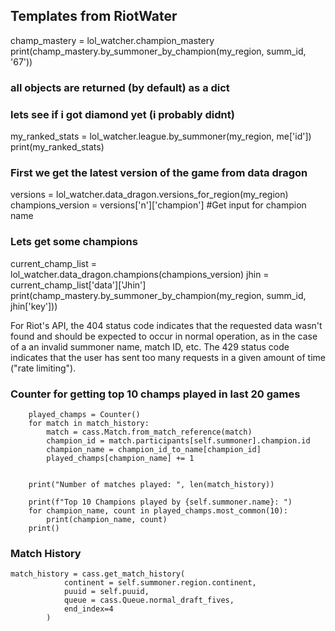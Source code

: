 ## Templates from RiotWater

champ_mastery = lol_watcher.champion_mastery
print(champ_mastery.by_summoner_by_champion(my_region, summ_id, '67'))
### all objects are returned (by default) as a dict
### lets see if i got diamond yet (i probably didnt)
my_ranked_stats = lol_watcher.league.by_summoner(my_region, me['id'])
print(my_ranked_stats)
### First we get the latest version of the game from data dragon
versions = lol_watcher.data_dragon.versions_for_region(my_region)
champions_version = versions['n']['champion']
#Get input for champion name
### Lets get some champions
current_champ_list = lol_watcher.data_dragon.champions(champions_version)
jhin = current_champ_list['data']['Jhin']
print(champ_mastery.by_summoner_by_champion(my_region, summ_id, jhin['key']))

For Riot's API, the 404 status code indicates that the requested data wasn't found and
should be expected to occur in normal operation, as in the case of a an
invalid summoner name, match ID, etc.
The 429 status code indicates that the user has sent too many requests
in a given amount of time ("rate limiting").


### Counter for getting top 10 champs played in last 20 games

        played_champs = Counter()
        for match in match_history:
            match = cass.Match.from_match_reference(match)
            champion_id = match.participants[self.summoner].champion.id
            champion_name = champion_id_to_name[champion_id]
            played_champs[champion_name] += 1
        

        print("Number of matches played: ", len(match_history))

        print(f"Top 10 Champions played by {self.summoner.name}: ") 
        for champion_name, count in played_champs.most_common(10):
            print(champion_name, count)   
        print()


### Match History 
    match_history = cass.get_match_history(
                continent = self.summoner.region.continent,
                puuid = self.puuid,
                queue = cass.Queue.normal_draft_fives,
                end_index=4
            )
